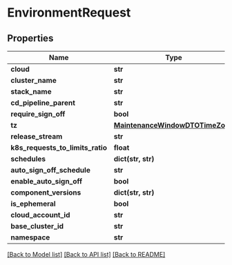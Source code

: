 # EnvironmentRequest

## Properties
Name | Type | Description | Notes
------------ | ------------- | ------------- | -------------
**cloud** | **str** |  | [optional] 
**cluster_name** | **str** |  | [optional] 
**stack_name** | **str** |  | [optional] 
**cd_pipeline_parent** | **str** |  | [optional] 
**require_sign_off** | **bool** |  | [optional] 
**tz** | [**MaintenanceWindowDTOTimeZone**](MaintenanceWindowDTOTimeZone.md) |  | [optional] 
**release_stream** | **str** |  | [optional] 
**k8s_requests_to_limits_ratio** | **float** |  | [optional] 
**schedules** | **dict(str, str)** |  | [optional] 
**auto_sign_off_schedule** | **str** |  | [optional] 
**enable_auto_sign_off** | **bool** |  | [optional] 
**component_versions** | **dict(str, str)** |  | [optional] 
**is_ephemeral** | **bool** |  | [optional] 
**cloud_account_id** | **str** |  | [optional] 
**base_cluster_id** | **str** |  | [optional] 
**namespace** | **str** |  | [optional] 

[[Back to Model list]](../README.md#documentation-for-models) [[Back to API list]](../README.md#documentation-for-api-endpoints) [[Back to README]](../README.md)

